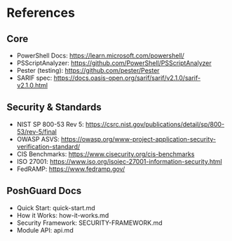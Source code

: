 References
==========

Core
----

- PowerShell Docs: <https://learn.microsoft.com/powershell/>
- PSScriptAnalyzer: <https://github.com/PowerShell/PSScriptAnalyzer>
- Pester (testing): <https://github.com/pester/Pester>
- SARIF spec: <https://docs.oasis-open.org/sarif/sarif/v2.1.0/sarif-v2.1.0.html>

Security & Standards
--------------------

- NIST SP 800-53 Rev 5: <https://csrc.nist.gov/publications/detail/sp/800-53/rev-5/final>
- OWASP ASVS: <https://owasp.org/www-project-application-security-verification-standard/>
- CIS Benchmarks: <https://www.cisecurity.org/cis-benchmarks>
- ISO 27001: <https://www.iso.org/isoiec-27001-information-security.html>
- FedRAMP: <https://www.fedramp.gov/>

PoshGuard Docs
--------------

- Quick Start: quick-start.md
- How it Works: how-it-works.md
- Security Framework: SECURITY-FRAMEWORK.md
- Module API: api.md
